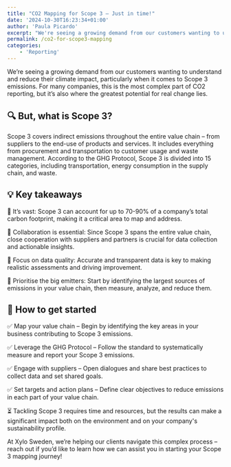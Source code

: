 ```yaml
---
title: "CO2 Mapping for Scope 3 – Just in time!"
date: '2024-10-30T16:23:34+01:00'
author: 'Paula Picardo'
excerpt: "We're seeing a growing demand from our customers wanting to understand and reduce their climate impact, particularly when it comes to Scope 3 emissions. For many companies, this is the most complex part of CO2 reporting, but it’s also where the greatest potential for real change lies."
permalink: /co2-for-scope3-mapping
categories:
    - 'Reporting'
---
```


We’re seeing a growing demand from our customers wanting to understand and reduce their climate impact, particularly when it comes to Scope 3 emissions. For many companies, this is the most complex part of CO2 reporting, but it’s also where the greatest potential for real change lies.

## 🔍 But, what is Scope 3?
Scope 3 covers indirect emissions throughout the entire value chain – from suppliers to the end-use of products and services. It includes everything from procurement and transportation to customer usage and waste management. According to the GHG Protocol, Scope 3 is divided into 15 categories, including transportation, energy consumption in the supply chain, and waste.

## 💡 Key takeaways

📌 It’s vast: Scope 3 can account for up to 70-90% of a company’s total carbon footprint, making it a critical area to map and address.

📌 Collaboration is essential: Since Scope 3 spans the entire value chain, close cooperation with suppliers and partners is crucial for data collection and actionable insights.

📌 Focus on data quality: Accurate and transparent data is key to making realistic assessments and driving improvement.

📌 Prioritise the big emitters: Start by identifying the largest sources of emissions in your value chain, then measure, analyze, and reduce them.

## 🤔 How to get started

✅ Map your value chain – Begin by identifying the key areas in your business contributing to Scope 3 emissions.

✅ Leverage the GHG Protocol – Follow the standard to systematically measure and report your Scope 3 emissions.

✅ Engage with suppliers – Open dialogues and share best practices to collect data and set shared goals.

✅ Set targets and action plans – Define clear objectives to reduce emissions in each part of your value chain.

⏳ Tackling Scope 3 requires time and resources, but the results can make a significant impact both on the environment and on your company's sustainability profile. 

At Xylo Sweden, we’re helping our clients navigate this complex process – reach out if you’d like to learn how we can assist you in starting your Scope 3 mapping journey! 